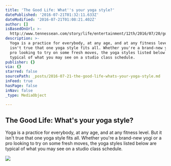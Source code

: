 ```yaml
---
title: 'The Good Life: What''s your yoga style?'
datePublished: '2016-07-21T01:32:11.633Z'
dateModified: '2016-07-21T01:08:21.402Z'
author: []
isBasedOnUrl: >-
  http://www.tennessean.com/story/life/entertainment/12th/2016/07/20/good-life-whats-your-yoga-style/87308722/
description: >-
  Yoga is a practice for everybody, at any age, and at any fitness level. But it
  isn't true that one yoga style fits all. Whether you're a brand-new yogi or a
  pro looking to try on some fresh moves, the yoga styles listed below are
  typical of what you may see on a studio class schedule.
publisher: {}
via: {}
starred: false
sourcePath: _posts/2016-07-21-the-good-life-whats-your-yoga-style.md
inFeed: true
hasPage: false
inNav: false
_type: MediaObject

---
```

<article style=""><h1>The Good Life: What's your yoga style?</h1><p>Yoga is a practice for everybody, at any age, and at any fitness level. But it isn't true that one yoga style fits all. Whether you're a brand-new yogi or a pro looking to try on some fresh moves, the yoga styles listed below are typical of what you may see on a studio class schedule.</p><img src="http://www.gannett-cdn.com/-mm-/8f31b386ea4d75221720ffbc9896288d13337308/c=0-108-2118-1305&amp;r=x633&amp;c=1200x630/local/-/media/2016/07/19/TennGroup/Nashville/636045469776304249-JnanaMudra.jpg" /></article>